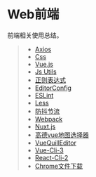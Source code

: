 # Web前端

前端相关使用总结。

> * [Axios](../frontend/axios.md)
> * [Css](../frontend/css.md)
> * [Vue.js](../frontend/Vuejs.md)
> * [Js Utils](../frontend/js-utils.md)
> * [正则表达式](../frontend/regular.md)
> * [EditorConfig](../frontend/editorconfig.md)
> * [ESLint](../frontend/eslint.md)
> * [Less](../frontend/less.md)
> * [防抖节流](../frontend/debounce-throttle.md)
> * [Webpack](../frontend/webpack.md)
> * [Nuxt.js](../frontend/nuxtjs.md)
> * [高德vue地图选择器](../frontend/amap-selector.md)
> * [VueQuillEditor](../frontend/vue-quill-editor.md)
> * [Vue-Cli-3](../frontend/vue-cli-3.md)
> * [React-Cli-2](../frontend/react-cli-2.md)
> * [Chrome文件下载](../frontend/chrome-download.md)